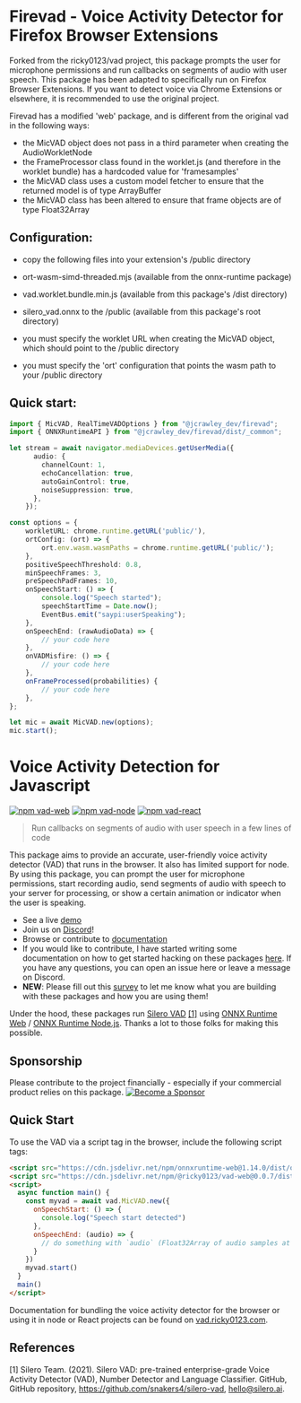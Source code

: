# Firevad - Voice Activity Detector for Firefox Browser Extensions
 
Forked from the ricky0123/vad project, this package prompts the user for microphone permissions and run callbacks on segments of audio with user speech. This package has been adapted to specifically run on Firefox Browser Extensions. If you want to detect voice via Chrome Extensions or elsewhere, it is recommended to use the original project.

Firevad has a modified 'web' package, and is different from the original vad in the following ways:
 - the MicVAD object does not pass in a third parameter when creating the AudioWorkletNode
 - the FrameProcessor class found in the worklet.js (and therefore in the worklet bundle) has a hardcoded value for 'framesamples'
 - the MicVAD class uses a custom model fetcher to ensure that the returned model is of type ArrayBuffer
 - the MicVAD class has been altered to ensure that frame objects are of type Float32Array


## Configuration:
 - copy the following files into your extension's /public directory
  - ort-wasm-simd-threaded.mjs (available from the onnx-runtime package) 
  - vad.worklet.bundle.min.js (available from this package's /dist directory)
  - silero_vad.onnx to the /public (available from this package's root directory)
 
 - you must specify the worklet URL when creating the MicVAD object, which should point to the /public directory
 - you must specify the 'ort' configuration that points the wasm path to your /public directory


## Quick start:
```typescript
import { MicVAD, RealTimeVADOptions } from "@jcrawley_dev/firevad";
import { ONNXRuntimeAPI } from "@jcrawley_dev/firevad/dist/_common";

let stream = await navigator.mediaDevices.getUserMedia({
      audio: {
        channelCount: 1,
        echoCancellation: true,
        autoGainControl: true,
        noiseSuppression: true,
      },
    });

const options = {
    workletURL: chrome.runtime.getURL('public/'),
    ortConfig: (ort) => { 
        ort.env.wasm.wasmPaths = chrome.runtime.getURL('public/');
    },
    positiveSpeechThreshold: 0.8,
    minSpeechFrames: 3,
    preSpeechPadFrames: 10,
    onSpeechStart: () => {
        console.log("Speech started");
        speechStartTime = Date.now();
        EventBus.emit("saypi:userSpeaking");
    },
    onSpeechEnd: (rawAudioData) => {
        // your code here
    },
    onVADMisfire: () => {
        // your code here
    },
    onFrameProcessed(probabilities) { 
        // your code here
    },
};

let mic = await MicVAD.new(options);
mic.start();

```



# Voice Activity Detection for Javascript

[![npm vad-web](https://img.shields.io/npm/v/@ricky0123/vad-web?color=blue&label=%40ricky0123%2Fvad-web&style=flat-square)](https://www.npmjs.com/package/@ricky0123/vad-web)
[![npm vad-node](https://img.shields.io/npm/v/@ricky0123/vad-node?color=blue&label=%40ricky0123%2Fvad-node&style=flat-square)](https://www.npmjs.com/package/@ricky0123/vad-node)
[![npm vad-react](https://img.shields.io/npm/v/@ricky0123/vad-react?color=blue&label=%40ricky0123%2Fvad-react&style=flat-square)](https://www.npmjs.com/package/@ricky0123/vad-react)

> Run callbacks on segments of audio with user speech in a few lines of code

This package aims to provide an accurate, user-friendly voice activity detector (VAD) that runs in the browser. It also has limited support for node. By using this package, you can prompt the user for microphone permissions, start recording audio, send segments of audio with speech to your server for processing, or show a certain animation or indicator when the user is speaking.

* See a live [demo](https://www.vad.ricky0123.com)
* Join us on [Discord](https://discord.gg/4WPeGEaSpF)!
* Browse or contribute to [documentation](https://wiki.vad.ricky0123.com/)
* If you would like to contribute, I have started writing some documentation on how to get started hacking on these packages [here](https://wiki.vad.ricky0123.com/en/docs/developer/hacking). If you have any questions, you can open an issue here or leave a message on Discord.
* **NEW**: Please fill out this [survey](https://uaux2a2ppfv.typeform.com/to/iJG2gCQv) to let me know what you are building with these packages and how you are using them!

Under the hood, these packages run [Silero VAD](https://github.com/snakers4/silero-vad) [[1]](#1) using [ONNX Runtime Web](https://github.com/microsoft/onnxruntime/tree/main/js/web) / [ONNX Runtime Node.js](https://github.com/microsoft/onnxruntime/tree/main/js/node). Thanks a lot to those folks for making this possible.

## Sponsorship

Please contribute to the project financially - especially if your commercial product relies on this package. [![Become a Sponsor](https://img.shields.io/static/v1?label=Become%20a%20Sponsor&message=%E2%9D%A4&logo=GitHub&style=flat&color=d42f2d)](https://github.com/sponsors/ricky0123)

## Quick Start

To use the VAD via a script tag in the browser, include the following script tags:

```html
<script src="https://cdn.jsdelivr.net/npm/onnxruntime-web@1.14.0/dist/ort.js"></script>
<script src="https://cdn.jsdelivr.net/npm/@ricky0123/vad-web@0.0.7/dist/bundle.min.js"></script>
<script>
  async function main() {
    const myvad = await vad.MicVAD.new({
      onSpeechStart: () => {
        console.log("Speech start detected")
      },
      onSpeechEnd: (audio) => {
        // do something with `audio` (Float32Array of audio samples at sample rate 16000)...
      }
    })
    myvad.start()
  }
  main()
</script>
```

Documentation for bundling the voice activity detector for the browser or using it in node or React projects can be found on [vad.ricky0123.com](https://www.vad.ricky0123.com).

## References

<a id="1">[1]</a>
Silero Team. (2021).
Silero VAD: pre-trained enterprise-grade Voice Activity Detector (VAD), Number Detector and Language Classifier.
GitHub, GitHub repository, https://github.com/snakers4/silero-vad, hello@silero.ai.
